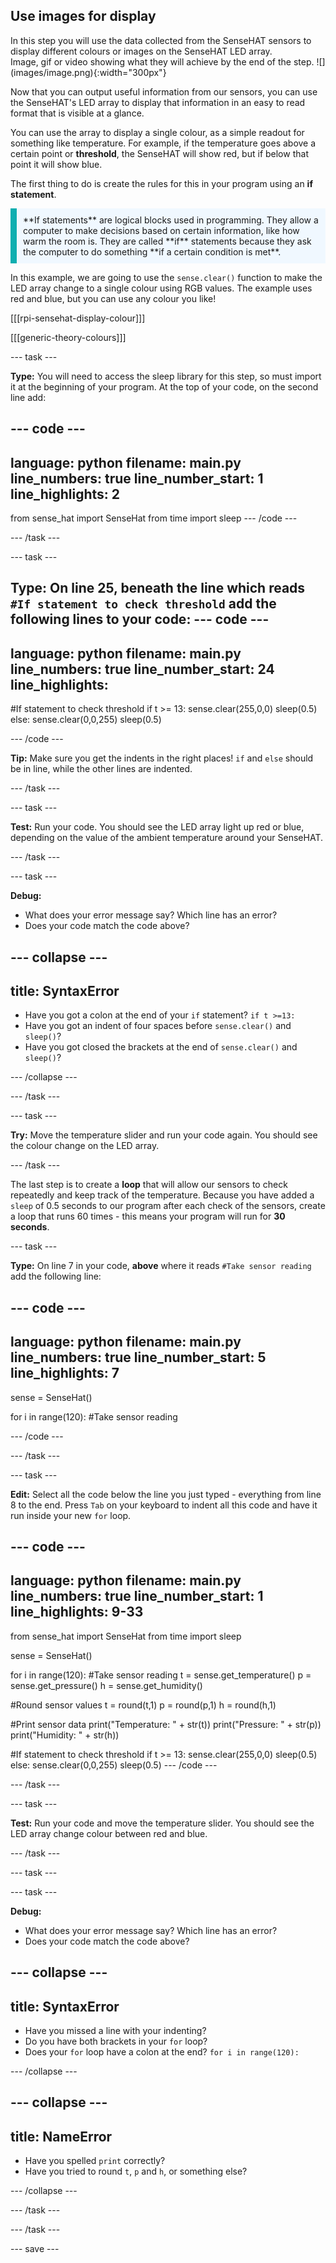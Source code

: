 ## Use images for display

<div style="display: flex; flex-wrap: wrap">
<div style="flex-basis: 200px; flex-grow: 1; margin-right: 15px;">
In this step you will use the data collected from the SenseHAT sensors to display different colours or images  on the SenseHAT LED array.  
</div>
<div>
Image, gif or video showing what they will achieve by the end of the step. ![](images/image.png){:width="300px"}
</div>
</div>

Now that you can output useful information from our sensors, you can use the SenseHAT's LED array to display that information in an easy to read format that is visible at a glance. 

You can use the array to display a single colour, as a simple readout for something like temperature. For example, if the temperature goes above a certain point or **threshold**, the SenseHAT will show red, but if below that point it will show blue.

The first thing to do is create the rules for this in your program using an **if statement**.

<p style='border-left: solid; border-width:10px; border-color: #0faeb0; background-color: aliceblue; padding: 10px;'>
**If statements** are logical blocks used in programming. They allow a computer to make decisions based on certain information, like how warm the room is. They are called **if** statements because they ask the computer to do something **if a certain condition is met**.
</p>

In this example, we are going to use the `sense.clear()` function to make the LED array change to a single colour using RGB values. The example uses red and blue, but you can use any colour you like!

[[[rpi-sensehat-display-colour]]]

[[[generic-theory-colours]]]

--- task ---

**Type:** You will need to access the sleep library for this step, so must import it at the beginning of your program. At the top of your code, on the second line add:

--- code ---
---
language: python
filename: main.py
line_numbers: true
line_number_start: 1
line_highlights: 2
---
from sense_hat import SenseHat
from time import sleep
--- /code ---

--- /task ---


--- task ---

**Type:** On line 25, beneath the line which reads `#If statement to check threshold` add the following lines to your code:
--- code ---
---
language: python
filename: main.py
line_numbers: true
line_number_start: 24 
line_highlights: 
---
#If statement to check threshold
if t >= 13:
  sense.clear(255,0,0)
  sleep(0.5)
else:
  sense.clear(0,0,255)
  sleep(0.5)

--- /code ---

**Tip:** Make sure you get the indents in the right places! `if` and `else` should be in line, while the other lines are indented. 

--- /task ---

--- task ---

**Test:** Run your code. You should see the LED array light up red or blue, depending on the value of the ambient temperature around your SenseHAT.  

--- /task ---

--- task ---

**Debug:** 
+ What does your error message say? Which line has an error?
+ Does your code match the code above?

--- collapse ---
---
title: SyntaxError
---
+ Have you got a colon at the end of  your `if` statement? `if t >=13:`
+ Have you got an indent of four spaces before `sense.clear()` and `sleep()`?
+ Have you got closed the brackets at the end of `sense.clear()` and `sleep()`?

--- /collapse ---

--- /task ---

--- task ---

**Try:** Move the temperature slider and run your code again. You should see the colour change on the LED array.

--- /task ---

The last step is to create a **loop** that will allow our sensors to check repeatedly and keep track of the temperature. Because you have added a `sleep` of 0.5 seconds to our program after each check of the sensors, create a loop that runs 60 times - this means your program will run for **30 seconds**. 

--- task ---

**Type:** On line 7 in your code, **above** where it reads `#Take sensor reading` add the following line:

--- code ---
---
language: python
filename: main.py
line_numbers: true
line_number_start: 5 
line_highlights: 7
---
sense = SenseHat()

for i in range(120):
#Take sensor reading

--- /code ---

--- /task ---

--- task ---

**Edit:** Select all the code below the line you just typed - everything from line 8 to the end. Press `Tab` on your keyboard to indent all this code and have it run inside your new `for` loop. 

--- code ---
---
language: python
filename: main.py
line_numbers: true
line_number_start: 1
line_highlights: 9-33
---
from sense_hat import SenseHat
from time import sleep


sense = SenseHat()


for i in range(120):
  #Take sensor reading
  t = sense.get_temperature()
  p = sense.get_pressure()
  h = sense.get_humidity()
  
  
  #Round sensor values
  t = round(t,1)
  p = round(p,1)
  h = round(h,1)
  
  
  #Print sensor data
  print("Temperature: " + str(t))
  print("Pressure: " + str(p))
  print("Humidity: " + str(h))
  

  #If statement to check threshold
  if t >= 13:
  sense.clear(255,0,0)
    sleep(0.5)
  else:
    sense.clear(0,0,255)
    sleep(0.5)
--- /code ---

--- /task ---

--- task ---

**Test:** Run your code and move the temperature slider. You should see the LED array change colour between red and blue.

--- /task ---

--- task ---

--- task ---

**Debug:** 
+ What does your error message say? Which line has an error?
+ Does your code match the code above?

--- collapse ---
---
title: SyntaxError
---
+ Have you missed a line with your indenting?
+ Do you have both brackets in your `for` loop?
+ Does your `for` loop have a colon at the end? `for i in range(120):` 

--- /collapse ---

--- collapse ---
---
title: NameError
---
+ Have you spelled `print` correctly?
+ Have you tried to round `t`, `p` and `h`, or something else?

--- /collapse ---

--- /task ---

--- /task ---



--- save ---
